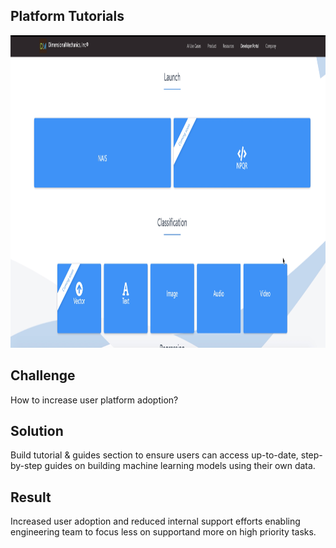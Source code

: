 ## Platform Tutorials ##
[<img src="https://github.com/ddavis-100/UX_Portfolio/blob/master/images/DevTutorialsImg.png" width="750" height="500">](https://github.com/ddavis-100/UX_Portfolio/blob/master/images/DevTutorials.mov "Platform Tutorial")

## Challenge ##

How to increase user platform adoption?

## Solution ##

Build tutorial & guides section to ensure users can access up-to-date, step-by-step guides on building machine learning models using their own data. 


## Result ##

Increased user adoption and reduced internal support efforts enabling engineering team to focus less on supportand more on high priority tasks.
